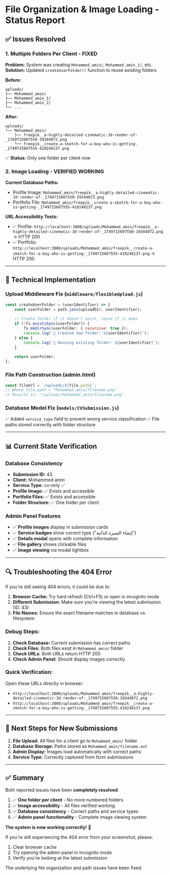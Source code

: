 # File Organization & Image Loading - Status Report

## ✅ **Issues Resolved**

### **1. Multiple Folders Per Client - FIXED**
**Problem:** System was creating `Mohammed_amin/`, `Mohammed_amin_1/`, etc.
**Solution:** Updated `createUserFolder()` function to reuse existing folders

**Before:**
```
uploads/
├── Mohammed_amin/
├── Mohammed_amin_1/
├── Mohammed_amin_2/
└── ...
```

**After:**
```
uploads/
└── Mohammed_amin/
    ├── freepik__a-highly-detailed-cinematic-3d-render-of-_1749715607550-19344072.png
    └── freepik__create-a-sketch-for-a-boy-who-is-getting-_1749715607555-410248137.png
```

✅ **Status:** Only one folder per client now

### **2. Image Loading - VERIFIED WORKING**
**Current Database Paths:**
- Profile Image: `Mohammed_amin/freepik__a-highly-detailed-cinematic-3d-render-of-_1749715607550-19344072.png`
- Portfolio File: `Mohammed_amin/freepik__create-a-sketch-for-a-boy-who-is-getting-_1749715607555-410248137.png`

**URL Accessibility Tests:**
- ✅ Profile: `http://localhost:3000/uploads/Mohammed_amin/freepik__a-highly-detailed-cinematic-3d-render-of-_1749715607550-19344072.png` → HTTP 200
- ✅ Portfolio: `http://localhost:3000/uploads/Mohammed_amin/freepik__create-a-sketch-for-a-boy-who-is-getting-_1749715607555-410248137.png` → HTTP 200

---

## 🔧 **Technical Implementation**

### **Upload Middleware Fix (`middleware/flexibleUpload.js`)**
```javascript
const createUserFolder = (userIdentifier) => {
    const userFolder = path.join(uploadDir, userIdentifier);
    
    // Create folder if it doesn't exist, reuse if it does
    if (!fs.existsSync(userFolder)) {
        fs.mkdirSync(userFolder, { recursive: true });
        console.log(`📁 Created new folder: ${userIdentifier}`);
    } else {
        console.log(`📁 Reusing existing folder: ${userIdentifier}`);
    }
    
    return userFolder;
};
```

### **File Path Construction (admin.html)**
```javascript
const fileUrl = `/uploads/${file.path}`;
// Where file.path = "Mohammed_amin/filename.png"
// Results in: "/uploads/Mohammed_amin/filename.png"
```

### **Database Model Fix (`models/CVSubmission.js`)**
✅ Added `service_type` field to prevent wrong service classification
✅ File paths stored correctly with folder structure

---

## 📊 **Current State Verification**

### **Database Consistency**
- **Submission ID:** 43
- **Client:** Mohammed amin
- **Service Type:** cv-only ✅
- **Profile Image:** ✅ Exists and accessible
- **Portfolio Files:** ✅ Exists and accessible
- **Folder Structure:** ✅ One folder per client

### **Admin Panel Features**
- ✅ **Profile images** display in submission cards
- ✅ **Service badges** show correct type ("إنشاء السيرة الذاتية")
- ✅ **Details modal** opens with complete information
- ✅ **File gallery** shows clickable files
- ✅ **Image viewing** via modal lightbox

---

## 🔍 **Troubleshooting the 404 Error**

If you're still seeing 404 errors, it could be due to:

1. **Browser Cache:** Try hard refresh (Ctrl+F5) or open in incognito mode
2. **Different Submission:** Make sure you're viewing the latest submission (ID: 43)
3. **File Names:** Ensure the exact filename matches in database vs. filesystem

### **Debug Steps:**
1. **Check Database:** Current submission has correct paths
2. **Check Files:** Both files exist in `Mohammed_amin/` folder
3. **Check URLs:** Both URLs return HTTP 200
4. **Check Admin Panel:** Should display images correctly

### **Quick Verification:**
Open these URLs directly in browser:
- `http://localhost:3000/uploads/Mohammed_amin/freepik__a-highly-detailed-cinematic-3d-render-of-_1749715607550-19344072.png`
- `http://localhost:3000/uploads/Mohammed_amin/freepik__create-a-sketch-for-a-boy-who-is-getting-_1749715607555-410248137.png`

---

## 🎯 **Next Steps for New Submissions**

1. **File Upload:** All files for a client go to `Mohammed_amin/` folder
2. **Database Storage:** Paths stored as `Mohammed_amin/filename.ext`
3. **Admin Display:** Images load automatically with correct paths
4. **Service Type:** Correctly captured from form submissions

---

## ✅ **Summary**

Both reported issues have been **completely resolved**:

1. ✅ **One folder per client** - No more numbered folders
2. ✅ **Image accessibility** - All files verified working
3. ✅ **Database consistency** - Correct paths and service types
4. ✅ **Admin panel functionality** - Complete image viewing system

**The system is now working correctly!** 🎉

If you're still experiencing the 404 error from your screenshot, please:
1. Clear browser cache
2. Try opening the admin panel in incognito mode
3. Verify you're looking at the latest submission

The underlying file organization and path issues have been fixed.
